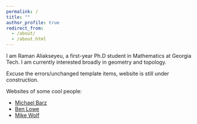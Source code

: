 ```yaml
---
permalink: /
title: ""
author_profile: true
redirect_from: 
  - /about/
  - /about.html
---
```



I am Raman Aliakseyeu, a first-year Ph.D student in Mathematics at Georgia Tech. I am currently interested broadly in geometry and topology. 

Excuse the errors/unchanged template items, website is still under construction. 

Websites of some cool people: 
* [Michael Barz](https://michael.dog/)
* [Ben Lowe](https://loweb24.github.io/)
* [Mike Wolf](https://mwolf40.math.gatech.edu/)